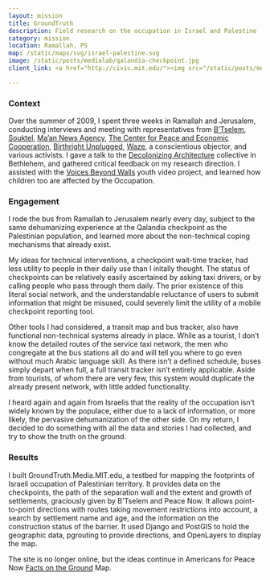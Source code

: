 ```yaml
---
layout: mission
title: GroundTruth
description: Field research on the occupation in Israel and Palestine
category: mission
location: Ramallah, PS
map: /static/maps/svg/israel-palestine.svg
image: /static/posts/medialab/qalandia-checkpoint.jpg
client_link: <a href="http://civic.mit.edu/"><img src="/static/posts/medialab/civic-logo-bg.png" alt="MIT Center for Civic Media"></a>

---
```


### Context ###

Over the summer of 2009, I spent three weeks in Ramallah and Jerusalem, conducting interviews and meeting with representatives from [B’Tselem](http://www.btselem.org/English/), [Souktel](http://www.souktel.org/), [Ma’an News Agency](http://www.maannews.net/eng/Default.aspx), [The Center for Peace and Economic Cooperation](http://www.centerpeace.org/), [Birthright Unplugged](http://www.birthrightunplugged.org/), [Waze](http://www.waze.co.il/), a conscientious objector, and various activists. I gave a talk to the [Decolonizing Architecture](http://www.decolonizing.ps/) collective in Bethlehem, and gathered critical feedback on my research direction. I assisted with the [Voices Beyond Walls](http://www.voicesbeyondwalls.org/) youth video project, and learned how children too are affected by the Occupation.

### Engagement ###

I rode the bus from Ramallah to Jerusalem nearly every day, subject to the same dehumanizing experience at the Qalandia checkpoint as the Palestinian population, and learned more about the non-technical coping mechanisms that already exist. 

My ideas for technical interventions, a checkpoint wait-time tracker, had less utility to people in their daily use than I initally thought. The status of checkpoints can be relatively easily ascertained by asking taxi drivers, or by calling people who pass through them daily. The prior existence of this literal social network, and the understandable reluctance of users to submit information that might be misused, could severely limit the utility of a mobile checkpoint reporting tool.

Other tools I had considered, a transit map and bus tracker, also have functional non-technical systems already in place. While as a tourist, I don’t know the detailed routes of the service taxi network, the men who congregate at the bus stations all do and will tell you where to go even without much Arabic language skill. As there isn’t a defined schedule, buses simply depart when full, a full transit tracker isn’t entirely applicable. Aside from tourists, of whom there are very few, this system would duplicate the already present network, with little added functionality.

I heard again and again from Israelis that the reality of the occupation isn’t widely known by the populace, either due to a lack of information, or more likely, the pervasive dehumanization of the other side. On my return, I decided to do something with all the data and stories I had collected, and try to show the truth on the ground.

### Results ###

I built GroundTruth.Media.MIT.edu, a testbed for mapping the footprints of Israeli occupation of Palestinian territory. It provides data on the checkpoints, the path of the separation wall and the extent and growth of settlements, graciously given by B'Tselem and Peace Now. It allows point-to-point directions with routes taking movement restrictions into account, a search by settlement name and age, and the information on the construction status of the barrier. It used Django and PostGIS to hold the geographic data, pgrouting to provide directions, and OpenLayers to display the map.

The site is no longer online, but the ideas continue in Americans for Peace Now [Facts on the Ground](http://archive.peacenow.org/map.php) Map.